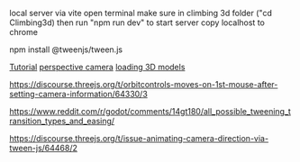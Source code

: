 local server via vite
open terminal
make sure in climbing 3d folder ("cd Climbing3d)
then run "npm run dev" to start server
copy localhost to chrome

npm install @tweenjs/tween.js

[Tutorial](https://www.youtube.com/watch?v=_OwJV2xL8M8&t=110s)
[perspective camera](https://threejs.org/docs/#api/en/cameras/PerspectiveCamera)
[loading 3D models](https://threejs.org/docs/#manual/en/introduction/Loading-3D-models)

https://discourse.threejs.org/t/orbitcontrols-moves-on-1st-mouse-after-setting-camera-information/64330/3

https://www.reddit.com/r/godot/comments/14gt180/all_possible_tweening_transition_types_and_easing/ 

https://discourse.threejs.org/t/issue-animating-camera-direction-via-tween-js/64468/2